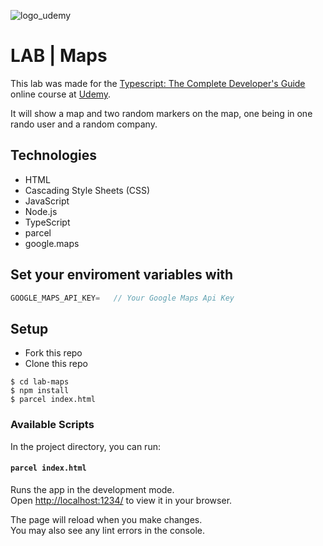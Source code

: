 ![logo_udemy](https://www.udemy.com/staticx/udemy/images/v7/logo-udemy.svg)

# LAB | Maps

This lab was made for the [Typescript: The Complete Developer's Guide](https://www.udemy.com/course/typescript-the-complete-developers-guide/) online course at [Udemy](https://www.udemy.com/).

It will show a map and two random markers on the map, one being in one rando user and a random company.

## Technologies

- HTML
- Cascading Style Sheets (CSS)
- JavaScript
- Node.js
- TypeScript
- parcel
- google.maps

## Set your enviroment variables with

```javascript
GOOGLE_MAPS_API_KEY=   // Your Google Maps Api Key
```

## Setup

- Fork this repo
- Clone this repo

```shell
$ cd lab-maps
$ npm install
$ parcel index.html
```

### Available Scripts

In the project directory, you can run:

#### `parcel index.html`

Runs the app in the development mode.\
Open [http://localhost:1234/](http://localhost:1234/) to view it in your browser.

The page will reload when you make changes.\
You may also see any lint errors in the console.
